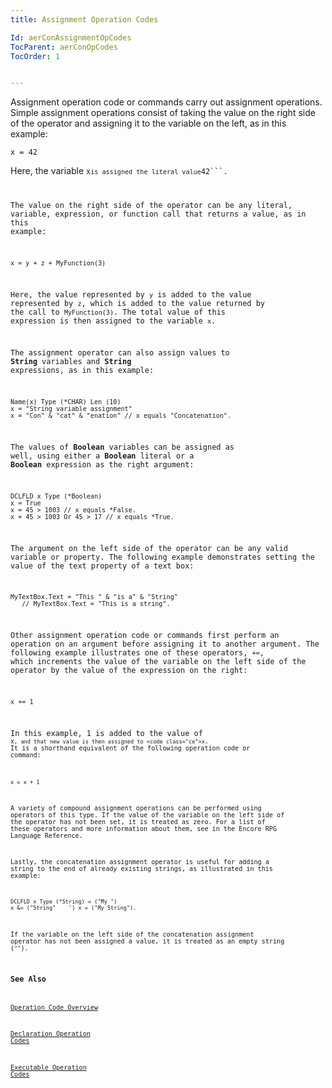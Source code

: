 ```yaml
---
title: Assignment Operation Codes

Id: aerConAssignmentOpCodes
TocParent: aerConOpCodes
TocOrder: 1


---
```


Assignment operation code or commands carry out assignment operations. Simple assignment operations consist of taking the value on the right side of the operator and assigning it to the variable on the left, as in this example: 

```
x = 42
```

Here, the variable <code class="ce">x``` is assigned the literal value ```42```. 

The value on the right side of the operator can be any literal, variable, expression, or function call that returns a value, as in this example: 

```
x = y + z + MyFunction(3)
```

Here, the value represented by ```y``` is added to the value represented by ```z```, which is added to the value returned by the call to ```MyFunction(3)```. The total value of this expression is then assigned to the variable ```x```. 

The assignment operator can also assign values to **String** variables and **String** expressions, as in this example: 

```
Name(x) Type (*CHAR) Len (10)
x = "String variable assignment"
x = "Con" & "cat" & "enation" // x equals "Concatenation".
```

The values of **Boolean** variables can be assigned as well, using either a **Boolean** literal or a **Boolean** expression as the right argument: 

```
DCLFLD x Type (*Boolean)
x = True
x = 45 > 1003 // x equals *False.
x = 45 > 1003 Or 45 > 17 // x equals *True.
```

The argument on the left side of the operator can be any valid variable or property. The following example demonstrates setting the value of the text property of a text box: 

```
MyTextBox.Text = "This " & "is a" & "String" 
   // MyTextBox.Text = "This is a string".
```

Other assignment operation code or commands first perform an operation on an argument before assigning it to another argument. The following example illustrates one of these operators, ```+=```, which increments the value of the variable on the left side of the operator by the value of the expression on the right: 

```
x += 1
```

In this example, 1 is added to the value of <code class="ce">x```, and that new value is then assigned to <code class="ce">x```. It is a shorthand equivalent of the following operation code or command: 

```
x = x + 1
```

A variety of compound assignment operations can be performed using operators of this type. If the value of the variable on the left side of the operator has not been set, it is treated as zero. For a list of these operators and more information about them, see in the Encore RPG Language Reference. 

Lastly, the concatenation assignment operator is useful for adding a string to the end of already existing strings, as illustrated in this example: 

```
DCLFLD x Type (*String) = ("My ")
x &= ("String"    ') x = ("My String").
```

If the variable on the left side of the concatenation assignment operator has not been assigned a value, it is treated as an empty string (```""```). 

### See Also
[Operation Code Overview](ecrConOpCodesOverview.html)

[Declaration Operation Codes](ecrConDeclarationOpCodes.html)

[Executable Operation Codes](ecrConExecutableOpCodes.html) 
